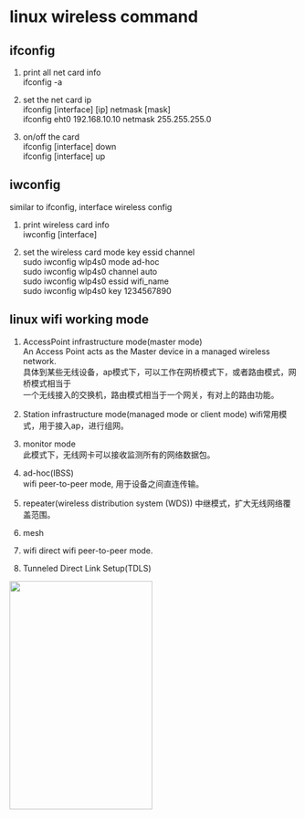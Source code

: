 # linux wireless command  
## ifconfig  

1. print all net card info  
ifconfig  -a  

2. set the net card ip  
ifconfig  [interface]  [ip]  netmask [mask]    
ifconfig  eht0 192.168.10.10 netmask 255.255.255.0  

3. on/off the card  
ifconfig  [interface]  down  
ifconfig  [interface]  up  


## iwconfig  
similar to ifconfig, interface wireless config  

1. print wireless card info  
iwconfig  [interface]  

2. set the wireless card mode key essid channel  
sudo  iwconfig  wlp4s0  mode  ad-hoc  
sudo  iwconfig  wlp4s0  channel  auto  
sudo  iwconfig  wlp4s0  essid  wifi_name   
sudo  iwconfig  wlp4s0  key  1234567890  


## linux wifi working mode
1. AccessPoint infrastructure mode(master mode)  
An Access Point acts as the Master device in a managed wireless network.  
具体到某些无线设备，ap模式下，可以工作在网桥模式下，或者路由模式，网桥模式相当于  
一个无线接入的交换机，路由模式相当于一个网关，有对上的路由功能。  

2. Station infrastructure mode(managed mode or client mode)
wifi常用模式，用于接入ap，进行组网。  

3. monitor mode  
此模式下，无线网卡可以接收监测所有的网络数据包。  

4. ad-hoc(IBSS)  
wifi peer-to-peer mode, 用于设备之间直连传输。  

5. repeater(wireless distribution system (WDS))
中继模式，扩大无线网络覆盖范围。  

6. mesh

7. wifi direct
wifi peer-to-peer mode.

8. Tunneled Direct Link Setup(TDLS)


<img src="https://github.com/shi-hao/computer_network_prog/tree/master/7-wireless/wifi_app_mode.jpg" width="250" height="400" />

